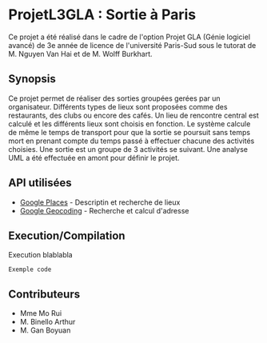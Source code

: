 # ProjetL3GLA : Sortie à Paris

Ce projet a été réalisé dans le cadre de l'option Projet GLA (Génie logiciel avancé) de 3e année de licence de l'université Paris-Sud sous le tutorat de M. Nguyen Van Hai et de M. Wolff Burkhart.

## Synopsis

Ce projet permet de réaliser des sorties groupées gerées par un organisateur. Différents types de lieux sont proposées comme des restaurants, des clubs ou encore des cafés. Un lieu de rencontre central est calculé et les différents lieux sont choisis en fonction. Le système calcule de même le temps de transport pour que la sortie se poursuit sans temps mort en prenant compte du temps passé à effectuer chacune des activités choisies. Une sortie est un groupe de 3 activités se suivant. Une analyse UML a été effectuée en amont pour définir le projet.

## API utilisées

* [Google Places](https://cloud.google.com/maps-platform/places/) - Descriptin et recherche de lieux
* [Google Geocoding](https://developers.google.com/maps/documentation/geocoding/intro) - Recherche et calcul d'adresse

## Execution/Compilation

Execution blablabla

```
Exemple code
```

## Contributeurs

* Mme Mo Rui
* M. Binello Arthur
* M. Gan Boyuan
